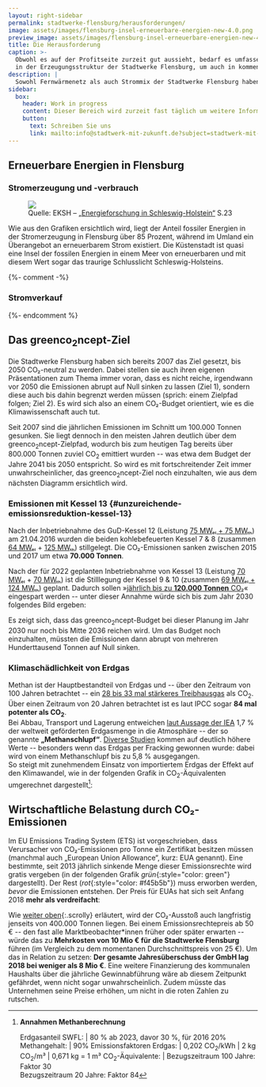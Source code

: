 ```yaml
---
layout: right-sidebar
permalink: stadtwerke-flensburg/herausforderungen/
image: assets/images/flensburg-insel-erneuerbare-energien-new-4.0.png
preview_image: assets/images/flensburg-insel-erneuerbare-energien-new-4.0.png
title: Die Herausforderung
caption: >-
  Obwohl es auf der Profitseite zurzeit gut aussieht, bedarf es umfassender Umbauten
  in der Erzeugungsstruktur der Stadtwerke Flensburg, um auch in kommenden Jahrzehnten solide aufgestellt zu sein.
description: |
  Sowohl Fernwärmenetz als auch Strommix der Stadtwerke Flensburg haben nur einen sehr geringen Anteil an erneuerbaren Energien. Gleichzeitig ist sind die Treibhausgasemissionen besorgniserregend hoch. Dies hat auch wirtschaftliche Implikationen.
sidebar:
  box:
    header: Work in progress
    content: Dieser Bereich wird zurzeit fast täglich um weitere Informationen ergänzt. Falls Sie noch offene Fragen haben, schauen Sie morgen doch noch einmal vorbei oder wenden sich direkt an uns.
    button:
      text: Schreiben Sie uns
      link: mailto:info@stadtwerk-mit-zukunft.de?subject=stadtwerk-mit-zukunft.de
---
```


## Erneuerbare Energien in Flensburg

<figure class="chart">
  <div id="erneuerbare-energien-in-flensburg-chart"></div>
</figure>

### Stromerzeugung und -verbrauch

<figure class="image left">
  <img src="{{ "assets/images/flensburg-insel-erneuerbare-energien-new-4.0.png" | relative_url }}">
  <figcaption>
    Quelle: EKSH – <a href="https://www.eksh.org/fileadmin/downloads/publikationen/Broschuere_Energieforschung_Final_Download_0205.pdf">„Energieforschung in Schleswig-Holstein“</a> S.23
  </figcaption>
</figure>

Wie aus den Grafiken ersichtlich wird, liegt der Anteil fossiler Energien in der Stromerzeugung in Flensburg über 85 Prozent, während im Umland ein Überangebot an erneuerbarem Strom existiert. Die Küstenstadt ist quasi eine Insel der fossilen Energien in einem Meer von erneuerbaren und mit diesem Wert sogar das traurige Schlusslicht Schleswig-Holsteins. 

{%- comment -%}

### Stromverkauf

{%- endcomment %}


## Das greenco<sub>2</sub>ncept-Ziel

Die Stadtwerke Flensburg haben sich bereits 2007 das Ziel gesetzt, bis 2050 CO₂-neutral zu werden. Dabei stellen sie auch ihren eigenen Präsentationen zum Thema immer voran, dass es nicht reiche, irgendwann vor 2050 die Emissionen abrupt auf Null sinken zu lassen (Ziel 1), sondern diese auch bis dahin begrenzt werden müssen (sprich: einem Zielpfad folgen; Ziel 2). Es wird sich also an einem CO₂-Budget orientiert, wie es die Klimawissenschaft auch tut.

<figure class="image left">
    <div id="co2-emissionen-der-stadtwerke-flensburg"></div>
</figure>

Seit 2007 sind die jährlichen Emissionen im Schnitt um 100.000 Tonnen gesunken. Sie liegt dennoch in den meisten Jahren deutlich über dem greenco<sub>2</sub>ncept-Zielpfad, wodurch bis zum heutigen Tag bereits über 800.000 Tonnen zuviel CO<sub>2</sub> emittiert wurden -- was etwa dem Budget der Jahre 2041 bis 2050 entspricht. So wird es mit fortschreitender Zeit immer unwahrscheinlicher, das greenco<sub>2</sub>ncept-Ziel noch einzuhalten, wie aus dem nächsten Diagramm ersichtlich wird.

### Emissionen mit Kessel 13 {#unzureichende-emissionsreduktion-kessel-13}

Nach der Inbetriebnahme des GuD-Kessel 12 (Leistung [75 MWₑₗ + 75 MWₜₕ][swfl-kessel-12-web]) am 21.04.2016 wurden die beiden kohlebefeuerten Kessel 7 & 8 (zusammen [64 MWₑₗ][ebc-kessel78-mwel] + [125 MWₜₕ][swfl-kessel12-poster]) stillgelegt. Die CO₂-Emissionen sanken zwischen 2015 und 2017 um etwa **70.000 Tonnen**.

Nach der für 2022 geplanten Inbetriebnahme von Kessel 13 (Leistung [70 MWₑₗ][wiki-fossil-kwk] + [70 MWₜₕ][swfl-kessel-13-web]) ist die Stilllegung der Kessel 9 & 10 (zusammen [69 MWₑₗ + 124 MWₜₕ][uba-kkw]) geplant. Dadurch sollen »[jährlich bis zu **120.000 Tonnen** CO₂][swfl-kessel-13-web]« eingespart werden -- unter dieser Annahme würde sich bis zum Jahr 2030 folgendes Bild ergeben:

<figure class=chart>
    <div id="co2-emissionen-der-stadtwerke-flensburg-bis-2030"></div>
</figure>

Es zeigt sich, dass das greenco<sub>2</sub>ncept-Budget bei dieser Planung im Jahr 2030 nur noch bis Mitte 2036 reichen wird. Um das Budget noch einzuhalten, müssten die Emissionen dann abrupt von mehreren Hunderttausend Tonnen auf Null sinken.

### Klimaschädlichkeit von Erdgas

Methan ist der Hauptbestandteil von Erdgas und -- über den Zeitraum von 100 Jahren betrachtet -- ein [28 bis 33 mal stärkeres Treibhausgas][gas-gwp] als CO<sub>2</sub>. Über einen Zeitraum von 20 Jahren betrachtet ist es laut IPCC sogar **84 mal potenter als CO<sub>2</sub>**.  
Bei Abbau, Transport und Lagerung entweichen [laut Aussage der IEA][iea-slip] 1,7 % der weltweit geförderten Erdgasmenge in die Atmosphäre -- der so genannte **„Methanschlupf“**. [Diverse Studien][slip-comparison] kommen auf deutlich höhere Werte -- besonders wenn das Erdgas per Fracking gewonnen wurde: dabei wird von einem Methanschlupf bis zu 5,8 % ausgegangen.  
So steigt mit zunehmendem Einsatz von importiertem Erdgas der Effekt auf den Klimawandel, wie in der folgenden Grafik in CO<sub>2</sub>-Äquivalenten umgerechnet dargestellt[^1]:

<figure class=chart>
    <div id="diagramm-klimaschaedlichkeit-methan"></div>
</figure>

## Wirtschaftliche Belastung durch CO₂-Emissionen

Im EU Emissions Trading System (ETS) ist vorgeschrieben, dass Verursacher von CO₂-Emissionen pro Tonne ein Zertifikat besitzen müssen (manchmal auch „European Union Allowance“, kurz: EUA genannt). Eine bestimmte, seit 2013 jährlich sinkende Menge dieser Emissionsrechte wird gratis vergeben (in der folgenden Grafik *grün*{:style="color: green"} dargestellt). Der Rest (*rot*{:style="color: #f45b5b"}) muss erworben werden, *bevor* die Emissionen entstehen. Der Preis für EUAs hat sich seit Anfang 2018 **mehr als verdreifacht**:

<figure class=chart>
    <div id="entwicklung-co2-zertifikatspreise"></div>
</figure>

Wie [weiter oben](#unzureichende-emissionsreduktion-kessel-13){:.scrolly} erläutert, wird der CO₂-Ausstoß auch langfristig jenseits von 400.000 Tonnen liegen. Bei einem Emissionsrechtepreis ab 50 € -- den fast alle Marktbeobachter*innen früher oder später erwarten -- würde das zu **Mehrkosten von 10 Mio € für die Stadtwerke Flensburg** führen (im Vergleich zu dem momentanen Durchschnittspreis von 25 €). Um das in Relation zu setzen: **Der gesamte Jahresüberschuss der GmbH lag 2018 bei weniger als 8 Mio €**. Eine weitere Finanzierung des kommunalen Haushalts über die jährliche Gewinnabführung wäre ab diesem Zeitpunkt gefährdet, wenn nicht sogar unwahrscheinlich. Zudem müsste das Unternehmen seine Preise erhöhen, um nicht in die roten Zahlen zu rutschen.

[^1]: 
    **Annahmen Methanberechnung**

    Erdgasanteil SWFL: | 80 % ab 2023, davor 30 %, für 2016 20% 
    Methangehalt: | 90%
    Emissionsfaktoren Erdgas: | 0,202 CO<sub>2</sub>/kWh \| 2 kg CO<sub>2</sub>/m³ \| 0,671 kg = 1 m³ 
    CO<sub>2</sub>-Äquivalente: | Bezugszeitraum 100 Jahre: Faktor 30<br> Bezugszeitraum 20 Jahre: Faktor 84

  [ndr-kessel-13]: https://web.archive.org/web/20190423101117/https://www.ndr.de/nachrichten/schleswig-holstein/Flensburger-Meilenstein-auf-dem-Weg-zum-Kohleausstieg,gaskraftwerk140.html
  [swfl-kessel-12-web]: https://web.archive.org/web/20191230235758/https://www.stadtwerke-flensburg.de/unternehmen/umwelt/kessel-12/zusaetzliche-informationen/
  [ebc-kessel78-mwel]: https://d3ihh3ce7usp68.cloudfront.net/wp-content/uploads/2020/04/2020-04-21_Europe_Beyond_Coal-European_Coal_Database_hc.xlsx
  [swfl-kessel12-poster]: https://www.stadtwerke-flensburg.de/fileadmin/user_upload/pdf/kessel12/faltplakat-kessel-12.pdf
  [uba-kkw]: https://www.umweltbundesamt.de/sites/default/files/medien/1410/publikationen/171207_uba_hg_braunsteinkohle_bf.pdf "Umweltbundesamt: Daten und Fakten zu Braun- und  Steinkohlen, Seite 48"
  [wiki-fossil-kwk]: https://de.wikipedia.org/wiki/Liste_fossil-thermischer_Kraftwerke_in_Deutschland
  [swfl-kessel-13-web]: https://www.stadtwerke-flensburg.de/unternehmen/umwelt/kessel-13/
  [ise-2018-sgk-ee]: https://www.ise.fraunhofer.de/content/dam/ise/de/documents/publications/studies/DE2018_ISE_Studie_Stromgestehungskosten_Erneuerbare_Energien.pdf

  [gas-gwp]: https://de.wikipedia.org/wiki/Methan#Treibhausgas
  [gas-gwp-84-ipcc]: http://www.climatechange2013.org/images/report/WG1AR5_Chapter08_FINAL.pdf
  [iea-slip]: https://www.deutschlandfunk.de/methanverluste-lecks-in-der-oel-und-gasindustrie.676.de.html?dram:article_id=402450
  [slip-comparison]: https://www.psehealthyenergy.org/wp-content/uploads/2017/05/Howarth_Ingraffea_-_4th_Anniversary_lecture_at_Cornell_University_-_April_14_2015-1.pdf

<script>
  window.SWFL = {
    Emissions: {{ site.data.swfl_emissions | jsonify }},
    EUA: [
      {%- for row in site.data.eua_price -%}
        [{{row.time}}000, {{row.eua_price}}] {%- if forloop.last -%}{%else%}, {% endif %}
      {%- endfor -%}
    ],
    EUE_ISE_forecast: [
      [1577833200000, 5, 15],
      [1735686000000, 12.5, 32.5],
      [1893452400000, 20, 50],
      [2051218800000, 30, 70]
    ]
  }
</script>
<script src="{{ "assets/js/lib/highcharts-8.1.0/highcharts.js" | relative_url }}"></script>
<script src="{{ "assets/js/lib/highcharts-8.1.0/highcharts-more.js" | relative_url }}"></script>
<script src="{{ "assets/js/lib/highcharts-8.1.0/pattern-fill.js" | relative_url }}"></script>
<script src="{{ "assets/js/lib/highcharts-8.1.0/broken-axis.js" | relative_url }}"></script>
<script src="{{ "assets/js/charting/global.js" | relative_url }}"></script>
<script src="{{ "assets/js/charting/challenges.js" | relative_url }}"></script>
<script src="{{ "assets/js/charting/comparison.js" | relative_url }}"></script>
